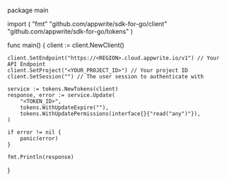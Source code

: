 package main

import (
    "fmt"
    "github.com/appwrite/sdk-for-go/client"
    "github.com/appwrite/sdk-for-go/tokens"
)

func main() {
    client := client.NewClient()

    client.SetEndpoint("https://<REGION>.cloud.appwrite.io/v1") // Your API Endpoint
    client.SetProject("<YOUR_PROJECT_ID>") // Your project ID
    client.SetSession("") // The user session to authenticate with

    service := tokens.NewTokens(client)
    response, error := service.Update(
        "<TOKEN_ID>",
        tokens.WithUpdateExpire(""),
        tokens.WithUpdatePermissions(interface{}{"read("any")"}),
    )

    if error != nil {
        panic(error)
    }

    fmt.Println(response)
}
